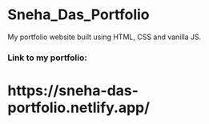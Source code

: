 # Sneha_Das_Portfolio
My portfolio website built using HTML, CSS and vanilla JS.
<h3> Link to my portfolio: </h3>
<h1>https://sneha-das-portfolio.netlify.app/</h1>
